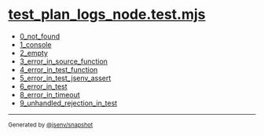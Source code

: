 # [test_plan_logs_node.test.mjs](../test_plan_logs_node.test.mjs)


- [0_not_found](0_not_found/0_not_found.md)
- [1_console](1_console/1_console.md)
- [2_empty](2_empty/2_empty.md)
- [3_error_in_source_function](3_error_in_source_function/3_error_in_source_function.md)
- [4_error_in_test_function](4_error_in_test_function/4_error_in_test_function.md)
- [5_error_in_test_jsenv_assert](5_error_in_test_jsenv_assert/5_error_in_test_jsenv_assert.md)
- [6_error_in_test](6_error_in_test/6_error_in_test.md)
- [8_error_in_timeout](8_error_in_timeout/8_error_in_timeout.md)
- [9_unhandled_rejection_in_test](9_unhandled_rejection_in_test/9_unhandled_rejection_in_test.md)

---

<sub>
  Generated by <a href="https://github.com/jsenv/core/tree/main/packages/tooling/snapshot">@jsenv/snapshot</a>
</sub>
